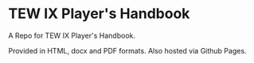 
# TEW IX Player's Handbook

A Repo for TEW IX Player's Handbook.

Provided in HTML, docx and PDF formats. Also hosted via Github Pages.

